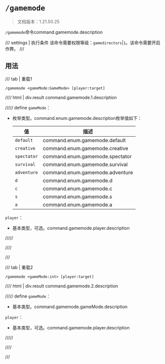 # `/gamemode`

> 文档版本：1.21.50.25

`/gamemode`命令command.gamemode.description

/// settings | 执行条件
该命令需要权限等级：`gamedirectors`|`1`。该命令需要开启作弊。
///

## 用法

/// tab | 重载1
```mcfunction
/gamemode <gameMode:GameMode> [player:target]
```

//// html | div.result
command.gamemode.1.description

///// define
`gameMode`：<!-- md:samp GameMode -->

- 枚举类型。command.enum.gamemode.description枚举值如下：

  |值|描述|
  |---|---|
  |`default`|command.enum.gamemode.default|
  |`creative`|command.enum.gamemode.creative|
  |`spectator`|command.enum.gamemode.spectator|
  |`survival`|command.enum.gamemode.survival|
  |`adventure`|command.enum.gamemode.adventure|
  |`d`|command.enum.gamemode.d|
  |`c`|command.enum.gamemode.c|
  |`s`|command.enum.gamemode.s|
  |`a`|command.enum.gamemode.a|


`player`：<!-- md:samp target -->

- 基本类型，可选。command.gamemode.player.description


/////

////

///

/// tab | 重载2
```mcfunction
/gamemode <gameMode:int> [player:target]
```

//// html | div.result
command.gamemode.2.description

///// define
`gameMode`：<!-- md:samp int -->

- 基本类型。command.gamemode.gameMode.description

`player`：<!-- md:samp target -->

- 基本类型，可选。command.gamemode.player.description


/////

////

///

